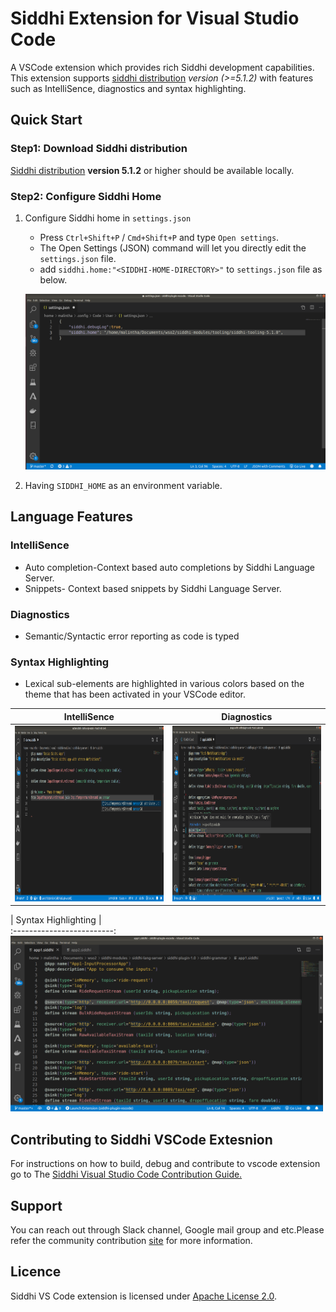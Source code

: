 
# Siddhi Extension for Visual Studio Code
A VSCode extension which provides rich Siddhi development capabilities. This extension supports [siddhi distribution](https://github.com/siddhi-io/distribution) *version (>=5.1.2)* with features such as IntelliSence, diagnostics and syntax highlighting.

## Quick Start
### Step1: Download Siddhi distribution
[Siddhi distribution](https://siddhi.io/en/v5.1/download/) **version 5.1.2** or higher should be available locally.
<!-- add sdk support as well-->
<!--or [Siddhi SDK](https://siddhi.io/en/v5.1/download/#pysiddhi) should be available locally.-->

### Step2: Configure Siddhi Home
1. Configure Siddhi home in `settings.json`
    * Press `Ctrl+Shift+P` / `Cmd+Shift+P` and type  `Open settings`. 
    * The Open Settings (JSON) command will let you directly edit the `settings.json` file.
    * add `siddhi.home:"<SIDDHI-HOME-DIRECTORY>"` to `settings.json` file as below.

    <img height="281" width="500" src="resources/images/siddhi-home-configuration.png" alt="siddhi-home-configuration-image"></img>
    
2. Having ``SIDDHI_HOME`` as an environment variable.


## Language Features
### IntelliSence
* Auto completion-Context based auto completions by Siddhi Language Server.
* Snippets- Context based snippets by Siddhi Language Server.

### Diagnostics
* Semantic/Syntactic error reporting as code is typed

### Syntax Highlighting
* Lexical sub-elements are highlighted in various colors based on the theme that has been activated in your VSCode editor.

|  IntelliSence         |Diagnostics  |
:-------------------------:|:-------------------------:
| <img height="281" width="500" src="resources/images/completion.png" alt="comepltion-image"></img> | <img height="281" width="500" src="resources/images/diagnostics.png" alt="diagnostics-image"></img> |

|    Syntax Highlighting      |  
:-------------------------:
<img height="281" width="500" src="resources/images/syntax_highlighting.png" alt="syntax-highlighting-image"></img> 

## Contributing to Siddhi VSCode Extesnion
For instructions on how to build, debug and contribute to vscode extension go to The [Siddhi Visual Studio Code Contribution Guide.](contribute.md)

## Support
You can reach out through Slack channel, Google mail group and etc.Please refer the community contribution [site](https://siddhi.io/community/) for more information.

## Licence
Siddhi VS Code extension is licensed under [Apache License 2.0](https://github.com/siddhi-io/siddhi-plugin-vscode/blob/master/LICENSE).



 
